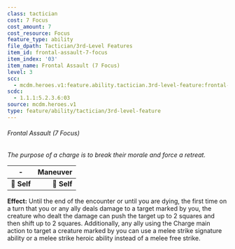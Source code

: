 ```yaml
---
class: tactician
cost: 7 Focus
cost_amount: 7
cost_resource: Focus
feature_type: ability
file_dpath: Tactician/3rd-Level Features
item_id: frontal-assault-7-focus
item_index: '03'
item_name: Frontal Assault (7 Focus)
level: 3
scc:
  - mcdm.heroes.v1:feature.ability.tactician.3rd-level-feature:frontal-assault-7-focus
scdc:
  - 1.1.1:5.2.3.6:03
source: mcdm.heroes.v1
type: feature/ability/tactician/3rd-level-feature
---
```


###### Frontal Assault (7 Focus)

*The purpose of a charge is to break their morale and force a retreat.*

| **-**       | **Maneuver** |
| ----------- | -----------: |
| **📏 Self** |  **🎯 Self** |

**Effect:** Until the end of the encounter or until you are dying, the first time on a turn that you or any ally deals damage to a target marked by you, the creature who dealt the damage can push the target up to 2 squares and then shift up to 2 squares. Additionally, any ally using the Charge main action to target a creature marked by you can use a melee strike signature ability or a melee strike heroic ability instead of a melee free strike.
